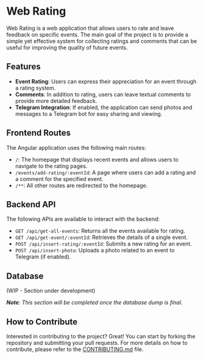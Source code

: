 # Web Rating

Web Rating is a web application that allows users to rate and leave feedback on specific events. The main goal of the project is to provide a simple yet effective system for collecting ratings and comments that can be useful for improving the quality of future events.

## Features

- **Event Rating**: Users can express their appreciation for an event through a rating system.
- **Comments**: In addition to rating, users can leave textual comments to provide more detailed feedback.
- **Telegram Integration**: If enabled, the application can send photos and messages to a Telegram bot for easy sharing and viewing.

## Frontend Routes

The Angular application uses the following main routes:

- `/`: The homepage that displays recent events and allows users to navigate to the rating pages.
- `/events/add-rating/:eventId`: A page where users can add a rating and a comment for the specified event.
- `/**`: All other routes are redirected to the homepage.

## Backend API

The following APIs are available to interact with the backend:

- `GET /api/get-all-events`: Returns all the events available for rating.
- `GET /api/get-event/:eventId`: Retrieves the details of a single event.
- `POST /api/insert-rating/:eventId`: Submits a new rating for an event.
- `POST /api/insert-photo`: Uploads a photo related to an event to Telegram (if enabled).

## Database

(WIP - Section under development)

_**Note**: This section will be completed once the database dump is final._

## How to Contribute

Interested in contributing to the project? Great! You can start by forking the repository and submitting your pull requests. For more details on how to contribute, please refer to the [CONTRIBUTING.md](CONTRIBUTING.md) file.
